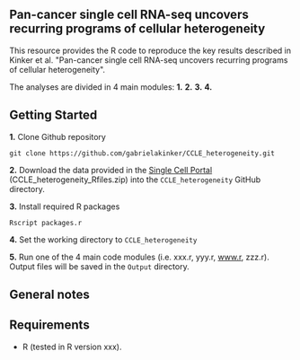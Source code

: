 Pan-cancer single cell RNA-seq uncovers recurring programs of cellular heterogeneity
---------------------------------------------------------------------------------------

This resource provides the R code to reproduce the key results described in Kinker et al. "Pan-cancer single cell RNA-seq uncovers recurring programs of cellular heterogeneity".

The analyses are divided in 4 main modules:
**1.**
**2.**
**3.**
**4.**

## Getting Started
**1.** Clone Github repository 
```
git clone https://github.com/gabrielakinker/CCLE_heterogeneity.git
```
**2.** Download the data provided in the [Single Cell Portal](https://singlecell.broadinstitute.org/single_cell/study/SCP542/pan-cancer-cell-line-heterogeneity) (CCLE_heterogeneity_Rfiles.zip) into the ``CCLE_heterogeneity`` GitHub directory. 

**3.** Install required R packages
```
Rscript packages.r
```
**4.** Set the working directory to ``CCLE_heterogeneity`` 

**5.** Run one of the 4 main code modules (i.e. xxx.r, yyy.r, www.r, zzz.r). Output files will be saved in the ``Output`` directory. 

## General notes

## **Requirements**

* R (tested in R version xxx).


